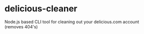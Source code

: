 # delicious-cleaner 

Node.js based CLI tool for cleaning out your delicious.com account (removes 404's)


